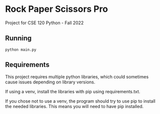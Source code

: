 # Rock Paper Scissors Pro
Project for CSE 120 Python - Fall 2022

## Running
`python main.py`

## Requirements
This project requires multiple python libraries, which could sometimes cause issues depending on library versions.

If using a venv, install the libraries with pip using requirements.txt.

If you chose not to use a venv, the program should try to use pip to install the needed libraries. This means you will need to have pip installed.
